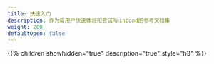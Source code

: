 ```yaml
---
title: 快速入门
description: 作为新用户快速体验和尝试Rainbond的参考文档集
weight: 200
defaultOpen: false
---
```


{{% children showhidden="true" description="true" style="h3"  %}}
